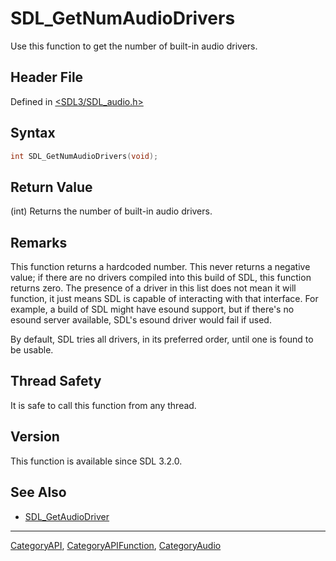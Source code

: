 # SDL_GetNumAudioDrivers

Use this function to get the number of built-in audio drivers.

## Header File

Defined in [<SDL3/SDL_audio.h>](https://github.com/libsdl-org/SDL/blob/main/include/SDL3/SDL_audio.h)

## Syntax

```c
int SDL_GetNumAudioDrivers(void);
```

## Return Value

(int) Returns the number of built-in audio drivers.

## Remarks

This function returns a hardcoded number. This never returns a negative
value; if there are no drivers compiled into this build of SDL, this
function returns zero. The presence of a driver in this list does not mean
it will function, it just means SDL is capable of interacting with that
interface. For example, a build of SDL might have esound support, but if
there's no esound server available, SDL's esound driver would fail if used.

By default, SDL tries all drivers, in its preferred order, until one is
found to be usable.

## Thread Safety

It is safe to call this function from any thread.

## Version

This function is available since SDL 3.2.0.

## See Also

- [SDL_GetAudioDriver](SDL_GetAudioDriver)






----
[CategoryAPI](CategoryAPI), [CategoryAPIFunction](CategoryAPIFunction), [CategoryAudio](CategoryAudio)

